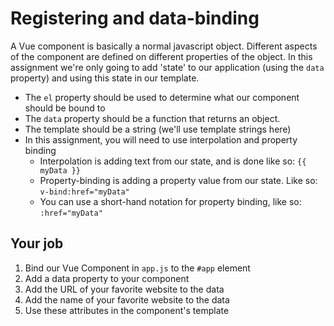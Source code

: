 # Registering and data-binding

A Vue component is basically a normal javascript object. Different aspects of the component are defined on different properties of the object. In this assignment we're only going to add 'state' to our application (using the `data` property) and using this state in our template.

* The `el` property should be used to determine what our component should be bound to
* The `data` property should be a function that returns an object.
* The template should be a string (we'll use template strings here)
* In this assignment, you will need to use interpolation and property binding
  * Interpolation is adding text from our state, and is done like so: `{{ myData }}`
  * Property-binding is adding a property value from our state. Like so: `v-bind:href="myData"`
  * You can use a short-hand notation for property binding, like so: `:href="myData"`

## Your job
1. Bind our Vue Component in `app.js` to the `#app` element
2. Add a data property to your component
3. Add the URL of your favorite website to the data
4. Add the name of your favorite website to the data
5. Use these attributes in the component's template
